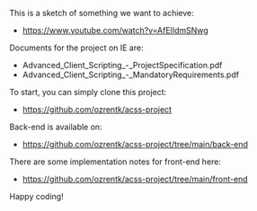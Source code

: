 This is a sketch of something we want to achieve:  
* https://www.youtube.com/watch?v=AfElIdmSNwg

Documents for the project on IE are:  
* Advanced_Client_Scripting_-_ProjectSpecification.pdf
* Advanced_Client_Scripting_-_MandatoryRequirements.pdf

To start, you can simply clone this project:
* https://github.com/ozrentk/acss-project

Back-end is available on:
* https://github.com/ozrentk/acss-project/tree/main/back-end

There are some implementation notes for front-end here:
* https://github.com/ozrentk/acss-project/tree/main/front-end

Happy coding!
